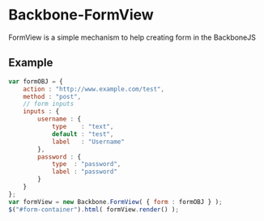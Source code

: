 # Backbone-FormView
FormView is a simple mechanism to help creating form in the BackboneJS
## Example

```javascript
var formOBJ = {
	action : "http://www.example.com/test",
	method : "post",
	// form inputs
	inputs : {
		username : {
			type    : "text",
			default : "test",
			label   : "Username"
		},
		password : {
			type  : "password",
			label : "password"
		}
	}
};
var formView = new Backbone.FormView( { form : formOBJ } );
$("#form-container").html( formView.render() );
```

